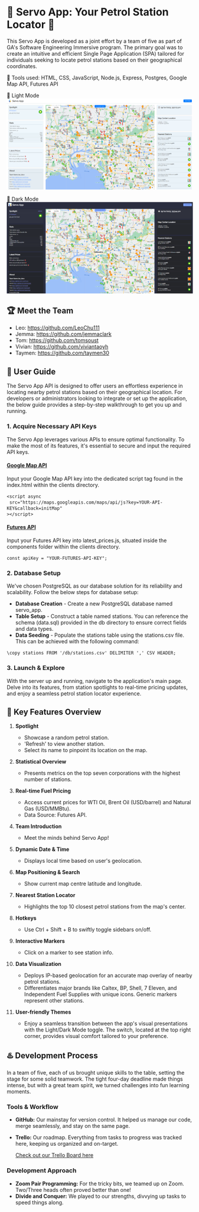 # 🌟 Servo App: Your Petrol Station Locator 🌟

This Servo App is developed as a joint effort by a team of five as part of GA's Software Engineering Immersive program. The primary goal was to create an intuitive and efficient Single Page Application (SPA) tailored for individuals seeking to locate petrol stations based on their geographical coordinates.

📢 Tools used: HTML, CSS, JavaScript, Node.js, Express, Postgres, Google Map API, Futures API

💎 Light Mode
![](/clients/images/Light-mode-2.png)

💎 Dark Mode
![](/clients/images/Dark-mode-2.png)

## 🏆 Meet the Team

- Leo: https://github.com/LeoChu111
- Jemma: https://github.com/jemmaclark
- Tom: https://github.com/tomsoust
- Vivian: https://github.com/viviantaoyh
- Taymen: https://github.com/taymen30

## 🎯 User Guide

The Servo App API is designed to offer users an effortless experience in locating nearby petrol stations based on their geographical location. For developers or administrators looking to integrate or set up the application, the below guide provides a step-by-step walkthrough to get you up and running.

### 1. Acquire Necessary API Keys

The Servo App leverages various APIs to ensure optimal functionality. To make the most of its features, it's essential to secure and input the required API keys.

#### [Google Map API](https://developers.google.com/maps)

Input your Google Map API key into the dedicated script tag found in the index.html within the clients directory.

```
<script async
 src="https://maps.googleapis.com/maps/api/js?key=YOUR-API-KEY&callback=initMap"
></script>

```

#### [Futures API](https://www.futures-api.com/documentation)

Input your Futures API key into latest_prices.js, situated inside the components folder within the clients directory.

```
const apiKey = "YOUR-FUTURES-API-KEY";
```

### 2. Database Setup

We've chosen PostgreSQL as our database solution for its reliability and scalability. Follow the below steps for database setup:

- **Database Creation** - Create a new PostgreSQL database named servo_app.
- **Table Setup** - Construct a table named stations. You can reference the schema (data.sql) provided in the db directory to ensure correct fields and data types.
- **Data Seeding** - Populate the stations table using the stations.csv file. This can be achieved with the following command:

```
\copy stations FROM '/db/stations.csv' DELIMITER ',' CSV HEADER;
```

### 3. Launch & Explore

With the server up and running, navigate to the application's main page. Delve into its features, from station spotlights to real-time pricing updates, and enjoy a seamless petrol station locator experience.

## 🌈 Key Features Overview

1. **Spotlight**

   - Showcase a random petrol station.
   - 'Refresh' to view another station.
   - Select its name to pinpoint its location on the map.

2. **Statistical Overview**

   - Presents metrics on the top seven corporations with the highest number of stations.

3. **Real-time Fuel Pricing**

   - Access current prices for WTI Oil, Brent Oil (USD/barrel) and Natural Gas (USD/MMBtu).
   - Data Source: Futures API.

4. **Team Introduction**

   - Meet the minds behind Servo App!

5. **Dynamic Date & Time**

   - Displays local time based on user's geolocation.

6. **Map Positioning & Search**

   - Show current map centre latitude and longitude.

7. **Nearest Station Locator**

   - Highlights the top 10 closest petrol stations from the map's center.

8. **Hotkeys**

   - Use Ctrl + Shift + B to swiftly toggle sidebars on/off.

9. **Interactive Markers**

   - Click on a marker to see station info.

10. **Data Visualization**

    - Deploys IP-based geolocation for an accurate map overlay of nearby petrol stations.
    - Differentiates major brands like Caltex, BP, Shell, 7 Eleven, and Independent Fuel Supplies with unique icons. Generic markers represent other stations.

11. **User-friendly Themes**
    - Enjoy a seamless transition between the app's visual presentations with the Light/Dark Mode toggle. The switch, located at the top right corner, provides visual comfort tailored to your preference.

## ♨️ Development Process

In a team of five, each of us brought unique skills to the table, setting the stage for some solid teamwork. The tight four-day deadline made things intense, but with a great team spirit, we turned challenges into fun learning moments.

### Tools & Workflow

- **GitHub:** Our mainstay for version control. It helped us manage our code, merge seamlessly, and stay on the same page.
- **Trello:** Our roadmap. Everything from tasks to progress was tracked here, keeping us organized and on-target.

  [Check out our Trello Board here](https://trello.com/b/6SZitQzm/server)

### Development Approach

- **Zoom Pair Programming:** For the tricky bits, we teamed up on Zoom. Two/Three heads often proved better than one!
- **Divide and Conquer:** We played to our strengths, divvying up tasks to speed things along.
